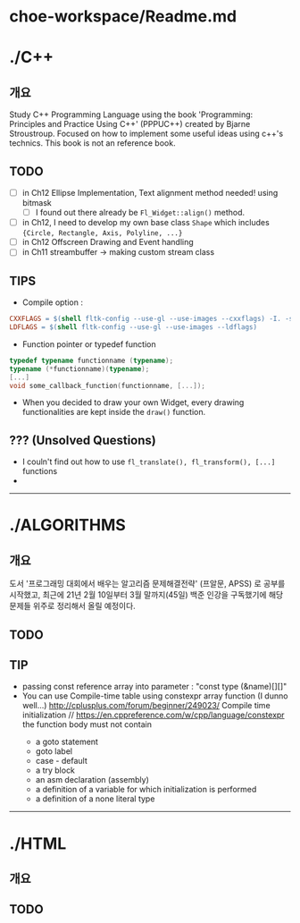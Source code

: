 # choe-workspace/Readme.md

# ./C++

## 개요

Study C++ Programming Language using the book 'Programming: Principles and Practice Using C++' (PPPUC++) created by Bjarne Stroustroup. Focused on how to implement some useful ideas using c++'s technics. This book is not an reference book.

## TODO

- [ ]  in Ch12 Ellipse Implementation, Text alignment method needed! using bitmask
    - [ ]  I found out there already be `Fl_Widget::align()` method.
- [ ]  in Ch12, I need to develop my own base class `Shape` which includes `{Circle, Rectangle, Axis, Polyline, ...}`
- [ ]  in Ch12 Offscreen Drawing and Event handling
- [ ]  in Ch11 streambuffer → making custom stream class

## TIPS

- Compile option :

```makefile
CXXFLAGS = $(shell fltk-config --use-gl --use-images --cxxflags) -I. -std=c++17 -Wall
LDFLAGS = $(shell fltk-config --use-gl --use-images --ldflags)
```

- Function pointer or typedef function

```cpp
typedef typename functionname (typename);
typename (*functionname)(typename);
[...]
void some_callback_function(functionname, [...]);
```

- When you decided to draw your own Widget, every drawing functionalities are kept inside the `draw()` function.

## ??? (Unsolved Questions)

- I couln't find out how to use `fl_translate(), fl_transform(), [...]` functions
-

---

# ./ALGORITHMS

## 개요

도서 '프로그래밍 대회에서 배우는 알고리즘 문제해결전략' (프알문, APSS) 로 공부를 시작했고, 최근에 21년 2월 10일부터 3월 말까지(45일) 백준 인강을 구독했기에 해당 문제들 위주로 정리해서 올릴 예정이다.

## TODO

## TIP
- passing const reference array into parameter : "const type (&name)[][]"
- You can use Compile-time table using constexpr array function (I dunno well...)  http://cplusplus.com/forum/beginner/249023/ 
<TIP> Compile time initialization   // https://en.cppreference.com/w/cpp/language/constexpr
	the function body must not contain
	- a goto statement
	- goto label 
	- case - default
	- a try block
	- an asm declaration (assembly)
	- a definition of a variable for which initialization is performed 
	- a definition of a none literal type

---

# ./HTML

## 개요

## TODO

